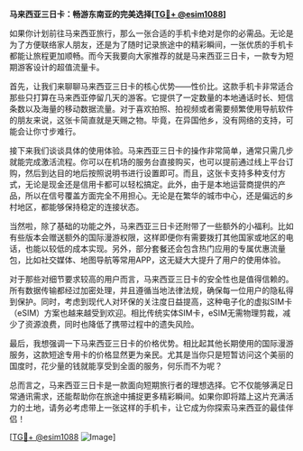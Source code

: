 **马来西亚三日卡：畅游东南亚的完美选择[[TG💪+ @esim1088](https://t.me/s/esim1088)]**

如果你计划前往马来西亚旅行，那么一张合适的手机卡绝对是你的必需品。无论是为了方便联络家人朋友，还是为了随时记录旅途中的精彩瞬间，一张优质的手机卡都能让旅程更加顺畅。而今天我要向大家推荐的就是马来西亚三日卡，一款专为短期游客设计的超值流量卡。

首先，让我们来聊聊马来西亚三日卡的核心优势——性价比。这款手机卡非常适合那些只打算在马来西亚停留几天的游客。它提供了一定数量的本地通话时长、短信条数以及海量的移动数据流量。对于喜欢拍照、拍视频或者需要频繁使用导航软件的朋友来说，这张卡简直就是天赐之物。毕竟，在异国他乡，没有网络的支持，可能会让你寸步难行。

接下来我们谈谈具体的使用体验。马来西亚三日卡的操作非常简单，通常只需几步就能完成激活流程。你可以在机场的服务台直接购买，也可以提前通过线上平台订购，然后到达目的地后按照说明书进行设置即可。而且，这张卡支持多种支付方式，无论是现金还是信用卡都可以轻松搞定。此外，由于是本地运营商提供的产品，所以在信号覆盖方面完全不用担心。无论是在繁华的城市中心，还是偏远的乡村地区，都能够保持稳定的连接状态。

当然啦，除了基础的功能之外，马来西亚三日卡还附带了一些额外的小福利。比如有些版本会赠送额外的国际漫游权限，这样即便你有需要拨打其他国家或地区的电话，也能以较低的成本实现。另外，部分套餐还会包含热门应用的专属优惠流量包，比如社交媒体、地图导航等常用APP，这无疑大大提升了用户的使用体验。

对于那些对细节要求较高的用户而言，马来西亚三日卡的安全性也是值得信赖的。所有数据传输都经过加密处理，并且遵循当地法律法规，确保每一位用户的隐私得到保护。同时，考虑到现代人对环保的关注度日益提高，这种电子化的虚拟SIM卡（eSIM）方案也越来越受到欢迎。相比传统实体SIM卡，eSIM无需物理剪裁，减少了资源浪费，同时也降低了携带过程中的遗失风险。

最后，我想强调一下马来西亚三日卡的价格优势。相比起其他长期使用的国际漫游服务，这款短途专用卡的价格显然更为亲民。尤其是当你只是短暂访问这个美丽的国度时，花少量的钱就能享受到全面的服务，何乐而不为呢？

总而言之，马来西亚三日卡是一款面向短期旅行者的理想选择。它不仅能够满足日常通讯需求，还能帮助你在旅途中捕捉更多精彩瞬间。如果你即将踏上这片充满活力的土地，请务必考虑带上一张这样的手机卡，让它成为你探索马来西亚的最佳伴侣！

[[TG💪+ @esim1088](https://t.me/s/esim1088) ![Image](https://i.postimg.cc/4NQfJmqS/Snipaste-2025-05-13-00-14-12.png)]
